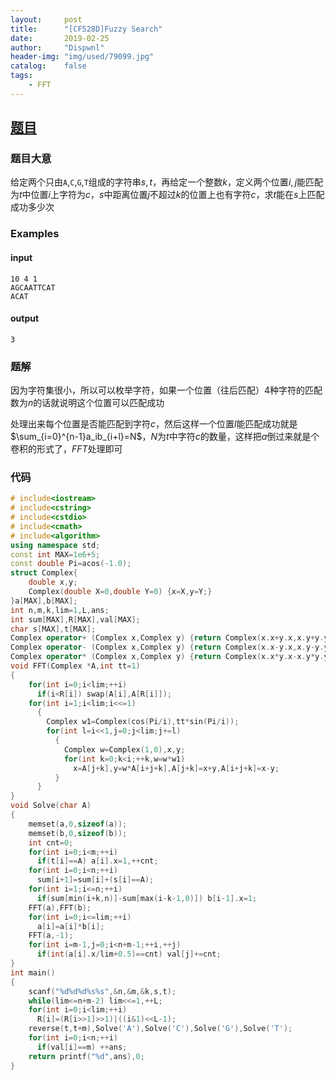 ```yaml
---
layout:		post
title:		"[CF528D]Fuzzy Search"
date:		2019-02-25
author:		"Dispwnl"
header-img:	"img/used/79099.jpg"
catalog:	false
tags:
    - FFT
---
```


## [题目](http://codeforces.com/problemset/problem/528/D)

### 题目大意

给定两个只由<code>A</code>,<code>C</code>,<code>G</code>,<code>T</code>组成的字符串$s,t$，再给定一个整数$k$，定义两个位置$i,j$能匹配为$t$中位置$i$上字符为$c$，$s$中距离位置$j$不超过$k$的位置上也有字符$c$，求$t$能在$s$上匹配成功多少次

### Examples

#### input

```plain
10 4 1
AGCAATTCAT
ACAT
```

#### output

```plain
3
```
### 题解
因为字符集很小，所以可以枚举字符，如果一个位置（往后匹配）$4$种字符的匹配数为$n$的话就说明这个位置可以匹配成功

处理出来每个位置是否能匹配到字符$c$，然后这样一个位置$l$能匹配成功就是$\sum_{i=0}^{n-1}a_ib_{i+l}=N$，$N$为$t$中字符$c$的数量，这样把$a$倒过来就是个卷积的形式了，$FFT$处理即可

### 代码

```c++
# include<iostream>
# include<cstring>
# include<cstdio>
# include<cmath>
# include<algorithm>
using namespace std;
const int MAX=1e6+5;
const double Pi=acos(-1.0);
struct Complex{
	double x,y;
	Complex(double X=0,double Y=0) {x=X,y=Y;}
}a[MAX],b[MAX];
int n,m,k,lim=1,L,ans;
int sum[MAX],R[MAX],val[MAX];
char s[MAX],t[MAX];
Complex operator+ (Complex x,Complex y) {return Complex(x.x+y.x,x.y+y.y);}
Complex operator- (Complex x,Complex y) {return Complex(x.x-y.x,x.y-y.y);}
Complex operator* (Complex x,Complex y) {return Complex(x.x*y.x-x.y*y.y,x.y*y.x+x.x*y.y);}
void FFT(Complex *A,int tt=1)
{
	for(int i=0;i<lim;++i)
	  if(i<R[i]) swap(A[i],A[R[i]]);
	for(int i=1;i<lim;i<<=1)
	  {
	  	Complex w1=Complex(cos(Pi/i),tt*sin(Pi/i));
	  	for(int l=i<<1,j=0;j<lim;j+=l)
	  	  {
	  	  	Complex w=Complex(1,0),x,y;
	  	  	for(int k=0;k<i;++k,w=w*w1)
	  	  	  x=A[j+k],y=w*A[i+j+k],A[j+k]=x+y,A[i+j+k]=x-y;
		  }
	  }
}
void Solve(char A)
{
	memset(a,0,sizeof(a));
	memset(b,0,sizeof(b));
	int cnt=0;
	for(int i=0;i<m;++i)
	  if(t[i]==A) a[i].x=1,++cnt;
	for(int i=0;i<n;++i)
	  sum[i+1]=sum[i]+(s[i]==A);
	for(int i=1;i<=n;++i)
	  if(sum[min(i+k,n)]-sum[max(i-k-1,0)]) b[i-1].x=1;
	FFT(a),FFT(b);
	for(int i=0;i<=lim;++i)
	  a[i]=a[i]*b[i];
	FFT(a,-1);
	for(int i=m-1,j=0;i<n+m-1;++i,++j)
	  if(int(a[i].x/lim+0.5)==cnt) val[j]+=cnt;
}
int main()
{
	scanf("%d%d%d%s%s",&n,&m,&k,s,t);
	while(lim<=n+m-2) lim<<=1,++L;
	for(int i=0;i<lim;++i)
	  R[i]=(R[i>>1]>>1)|((i&1)<<L-1);
	reverse(t,t+m),Solve('A'),Solve('C'),Solve('G'),Solve('T');
	for(int i=0;i<n;++i)
	  if(val[i]==m) ++ans;
	return printf("%d",ans),0;
}
```

